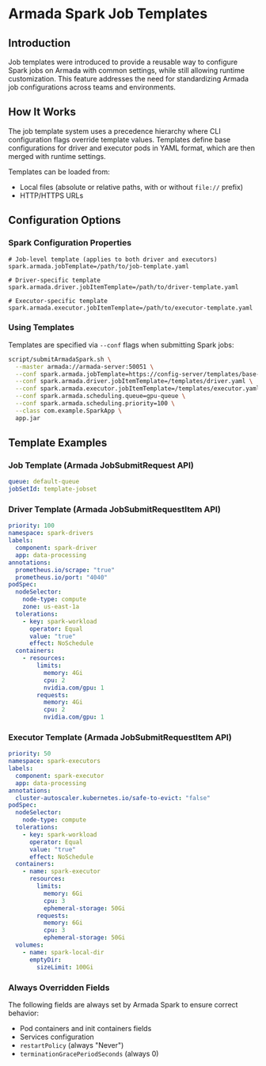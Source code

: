 # Armada Spark Job Templates

## Introduction

Job templates were introduced to provide a reusable way to configure Spark jobs on Armada with common settings, while still allowing runtime customization.
This feature addresses the need for standardizing Armada job configurations across teams and environments.

## How It Works

The job template system uses a precedence hierarchy where CLI configuration flags override template values.
Templates define base configurations for driver and executor pods in YAML format, which are then merged with runtime settings.

Templates can be loaded from:
- Local files (absolute or relative paths, with or without `file://` prefix)
- HTTP/HTTPS URLs

## Configuration Options

### Spark Configuration Properties

```properties
# Job-level template (applies to both driver and executors)
spark.armada.jobTemplate=/path/to/job-template.yaml

# Driver-specific template
spark.armada.driver.jobItemTemplate=/path/to/driver-template.yaml

# Executor-specific template
spark.armada.executor.jobItemTemplate=/path/to/executor-template.yaml
```

### Using Templates

Templates are specified via `--conf` flags when submitting Spark jobs:

```bash
script/submitArmadaSpark.sh \
  --master armada://armada-server:50051 \
  --conf spark.armada.jobTemplate=https://config-server/templates/base-job.yaml \
  --conf spark.armada.driver.jobItemTemplate=/templates/driver.yaml \
  --conf spark.armada.executor.jobItemTemplate=/templates/executor.yaml \
  --conf spark.armada.scheduling.queue=gpu-queue \
  --conf spark.armada.scheduling.priority=100 \
  --class com.example.SparkApp \
  app.jar
```

## Template Examples

### Job Template (Armada JobSubmitRequest API)

```yaml
queue: default-queue
jobSetId: template-jobset
```

### Driver Template (Armada JobSubmitRequestItem API)

```yaml
priority: 100
namespace: spark-drivers
labels:
  component: spark-driver
  app: data-processing
annotations:
  prometheus.io/scrape: "true"
  prometheus.io/port: "4040"
podSpec:
  nodeSelector:
    node-type: compute
    zone: us-east-1a
  tolerations:
    - key: spark-workload
      operator: Equal
      value: "true"
      effect: NoSchedule
  containers:
    - resources:
        limits:
          memory: 4Gi
          cpu: 2
          nvidia.com/gpu: 1
        requests:
          memory: 4Gi
          cpu: 2
          nvidia.com/gpu: 1
```

### Executor Template (Armada JobSubmitRequestItem API)

```yaml
priority: 50
namespace: spark-executors
labels:
  component: spark-executor
  app: data-processing
annotations:
  cluster-autoscaler.kubernetes.io/safe-to-evict: "false"
podSpec:
  nodeSelector:
    node-type: compute
  tolerations:
    - key: spark-workload
      operator: Equal
      value: "true"
      effect: NoSchedule
  containers:
    - name: spark-executor
      resources:
        limits:
          memory: 6Gi
          cpu: 3
          ephemeral-storage: 50Gi
        requests:
          memory: 6Gi
          cpu: 3
          ephemeral-storage: 50Gi
  volumes:
    - name: spark-local-dir
      emptyDir:
        sizeLimit: 100Gi
```

### Always Overridden Fields

The following fields are always set by Armada Spark to ensure correct behavior:
- Pod containers and init containers fields
- Services configuration
- `restartPolicy` (always "Never")
- `terminationGracePeriodSeconds` (always 0)
